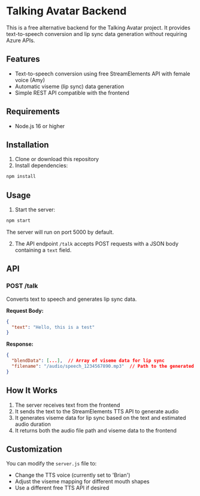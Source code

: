# Talking Avatar Backend

This is a free alternative backend for the Talking Avatar project. It provides text-to-speech conversion and lip sync data generation without requiring Azure APIs.

## Features

- Text-to-speech conversion using free StreamElements API with female voice (Amy)
- Automatic viseme (lip sync) data generation
- Simple REST API compatible with the frontend

## Requirements

- Node.js 16 or higher

## Installation

1. Clone or download this repository
2. Install dependencies:

```bash
npm install
```

## Usage

1. Start the server:

```bash
npm start
```

The server will run on port 5000 by default.

2. The API endpoint `/talk` accepts POST requests with a JSON body containing a `text` field.

## API

### POST /talk

Converts text to speech and generates lip sync data.

**Request Body:**

```json
{
  "text": "Hello, this is a test"
}
```

**Response:**

```json
{
  "blendData": [...],  // Array of viseme data for lip sync
  "filename": "/audio/speech_1234567890.mp3"  // Path to the generated audio file
}
```

## How It Works

1. The server receives text from the frontend
2. It sends the text to the StreamElements TTS API to generate audio
3. It generates viseme data for lip sync based on the text and estimated audio duration
4. It returns both the audio file path and viseme data to the frontend

## Customization

You can modify the `server.js` file to:

- Change the TTS voice (currently set to 'Brian')
- Adjust the viseme mapping for different mouth shapes
- Use a different free TTS API if desired